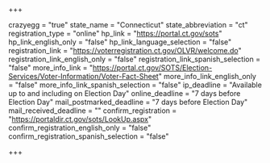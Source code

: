 +++

crazyegg = "true"
state_name = "Connecticut"
state_abbreviation = "ct"
registration_type = "online"
hp_link = "https://portal.ct.gov/sots"
hp_link_english_only = "false"
hp_link_language_selection = "false"
registration_link = "https://voterregistration.ct.gov/OLVR/welcome.do"
registration_link_english_only = "false"
registration_link_spanish_selection = "false"
more_info_link = "https://portal.ct.gov/SOTS/Election-Services/Voter-Information/Voter-Fact-Sheet"
more_info_link_english_only = "false"
more_info_link_spanish_selection = "false"
ip_deadline = "Available up to and including on Election Day"
online_deadline = "7 days before Election Day"
mail_postmarked_deadline = "7 days before Election Day"
mail_received_deadline = ""
confirm_registration = "https://portaldir.ct.gov/sots/LookUp.aspx"
confirm_registration_english_only = "false"
confirm_registration_spanish_selection = "false"

+++